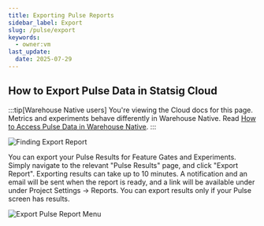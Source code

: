 ```yaml
---
title: Exporting Pulse Reports
sidebar_label: Export
slug: /pulse/export
keywords:
  - owner:vm
last_update:
  date: 2025-07-29
---
```


## How to Export Pulse Data in Statsig Cloud


:::tip[Warehouse Native users]
You're viewing the Cloud docs for this page. Metrics and experiments behave differently in Warehouse Native. Read [How to Access Pulse Data in Warehouse Native](/pulse/access-whn).
:::

![Finding Export Report](https://graphite-user-uploaded-assets-prod.s3.amazonaws.com/CbjKvuo40oMU45psWLvG/a2d68701-6828-47d2-8fde-b44a5cea4abb.png)

You can export your Pulse Results for Feature Gates and Experiments. Simply navigate to the relevant "Pulse Results" page, and click "Export Report". Exporting results can take up to 10 minutes. A notification and an email will be sent when the report is ready, and a link will be available under under Project Settings -> Reports. You can export results only if your Pulse screen has results.

![Export Pulse Report Menu](https://graphite-user-uploaded-assets-prod.s3.amazonaws.com/CbjKvuo40oMU45psWLvG/5af19e59-f2b7-492b-9dc2-9439e447dbcc.png)

